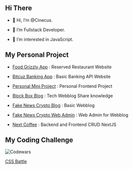 ## Hi There

- 👋 Hi, I’m @Cinecus.

- 👀 I’m Fullstack Developer.

- 🌱 I’m interested in JavaScript.

## My Personal Project

- [Food Grizzly App](https://food-grizzly-frontend-k4ox72tekq-as.a.run.app/) : Reserved Restaurant Website

- [Bitcuz Banking App](https://banking-frontend-k4ox72tekq-as.a.run.app/) : Basic Banking API Website

- [Personal Mini Project](https://personal-mini-project-k4ox72tekq-as.a.run.app/) : Personal Frontend Project

- [Block Box Blog](https://next-web-blog-tailwind-kgvmlr98f-cinecus.vercel.app/) : Tech Webblog Share knowledge

- [Fake News Crypto Blog](https://mystifying-pasteur-59d14d.netlify.app/article) : Basic Webblog

- [Fake News Crypto Web Admin](https://fakes-news-crypto-webadmin.vercel.app/) : Web Admin for Webblog

- [Next Coffee](https://nextcoffee.vercel.app/) : Backend and Frontend CRUD NextJS

## My Coding Challenge

![Codewars](https://www.codewars.com/users/cinecus/badges/large)

[CSS Battle](https://cssbattle.dev/player/cinecus)
